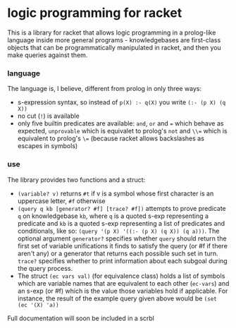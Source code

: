# logic programming for racket
This is a library for racket that allows logic programming in a prolog-like language inside more general programs - knowledgebases are first-class objects
that can be programmatically manipulated in racket, and then you make queries against them.

### language
The language is, I believe, different from prolog in only three ways:
* s-expression syntax, so instead of `p(X) :- q(X)` you write `(:- (p X) (q X))`
* no cut (`!`) is available
* only five builtin predicates are available: `and`, `or` and `=` which behave as expected, `unprovable` which is equivalet to prolog's `not` and `\\=` which is equivalent to prolog's `\=` (because racket allows backslashes as escapes in symbols)

### use
The library provides two functions and a struct:
* `(variable? v)` returns `#t` if v is a symbol whose first character is an uppercase letter, `#f` otherwise
* `(query q kb [generator? #f] [trace? #f])` attempts to prove predicate `q` on knowledgebase `kb`, where `q` is a quoted s-exp representing a predicate and `kb` is a quoted s-exp representing a list of predicates and conditionals, like so: `(query '(p X) '((:- (p X) (q X)) (q a)))`.
The optional argument `generator?` specifies whether `query` should return the first set of variable unifications it finds to satisfy the query (or #f if there aren't any) or a generator that returns each possible such set in turn.
`trace?` specifies whether to print information about each subgoal during the query process.
* The struct `(ec vars val)` (for equivalence class) holds a list of symbols which are variable names that are equivalent to each other (`ec-vars`) and an s-exp (or #f) which is the value those variables hold if applicable.
For instance, the result of the example query given above would be `(set (ec '(X) 'a))`

Full documentation will soon be included in a scrbl
